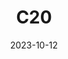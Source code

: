 ---
title: C20
date: 2023-10-12
image: "c20.gimp.png"
gear:
- ref: azgti
- ref: gt71
- ref: asi662
  settings:
    exposure: 30s
    gain: 252
    binning: 1x
    frames:
      units: ""
      lights: 41
      darks: 20
      bias: 20
- ref: optilonguhc
---
